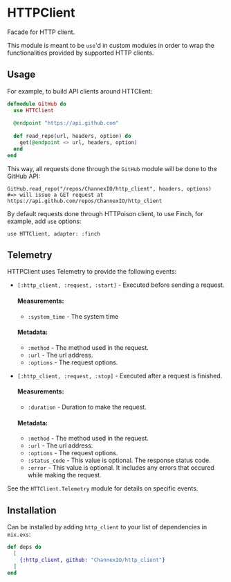 <!-- MDOC !-->

# HTTPClient

Facade for HTTP client.

This module is meant to be `use`'d in custom modules in order to wrap the functionalities 
provided by supported HTTP clients.

## Usage

For example, to build API clients around HTTClient:

```elixir
defmodule GitHub do
  use HTTClient
  
  @endpoint "https://api.github.com"
    
  def read_repo(url, headers, option) do
    get(@endpoint <> url, headers, option)
  end
end
```

This way, all requests done through the `GitHub` module will be done to the GitHub API:
    
    GitHub.read_repo("/repos/ChannexIO/http_client", headers, options)
    #=> will issue a GET request at https://api.github.com/repos/ChannexIO/http_client

By default requests done through HTTPoison client, to use Finch, for example, 
add `use` options:
    
    use HTTClient, adapter: :finch

## Telemetry

HTTPClient uses Telemetry to provide the following events:

  * `[:http_client, :request, :start]` - Executed before sending a request.

    #### Measurements:
    * `:system_time` - The system time

    #### Metadata:
    * `:method` - The method used in the request.
    * `:url` - The url address.
    * `:options` - The request options.

  * `[:http_client, :request, :stop]` - Executed after a request is finished.

    #### Measurements:
    * `:duration` - Duration to make the request.

    #### Metadata:
    * `:method` - The method used in the request.
    * `:url` - The url address.
    * `:options` - The request options.
    * `:status_code` - This value is optional. The response status code.
    * `:error` - This value is optional. It includes any errors that occured while making the request.

See the `HTTClient.Telemetry` module for details on specific events.

<!-- MDOC !-->

## Installation

Can be installed by adding `http_client` to your list of dependencies in `mix.exs`:

```elixir
def deps do
  [
    {:http_client, github: "ChannexIO/http_client"}
  ]
end
```
